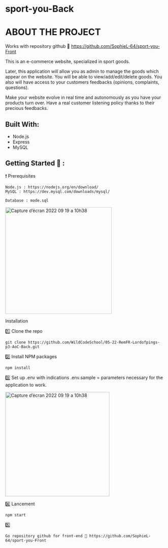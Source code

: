# sport-you-Back

# ABOUT THE PROJECT

Works with repository github 🔗 https://github.com/SophieL-64/sport-you-Front

This is an e-commerce website, specialized in sport goods.

Later, this application will allow you as admin to manage the goods which appear on the website.
You will be able to view/add/edit/delete goods.
You also will have access to your customers feedbacks (opinions, complaints, questions).

Make your website evolve in real time and autonomously as you have your products turn over.
Have a real customer listening policy thanks to their precious feedbacks.

## Built With:

- Node.js
- Express
- MySQL
<!-- - JSON Web Token
- Multer
- Joi -->

## Getting Started 🚀 :

❗️ Prerequisites

    Node.js : https://nodejs.org/en/download/
    MySQL : https://dev.mysql.com/downloads/mysql/

    Database : mode.sql

<img width="335" alt="Capture d’écran 2022 09 19 a 10h38" src="https://user-images.githubusercontent.com/100852100/190982061-93609c7f-d619-468e-bca3-ef83a8091fcc.JPG">

Installation

:one: Clone the repo

    git clone https://github.com/WildCodeSchool/05-22-RemFR-Lordofpings-p3-AoC-Back.git

:two: Install NPM packages

    npm install

:three: Set up .env with indications .env.sample = parameters necessary for the application to work.

<img width="328" alt="Capture d’écran 2022 09 19 a 10h38" src="https://user-images.githubusercontent.com/100852100/190982282-24de2dba-62ac-4a3a-95e0-75ef5eca7907.JPG">

:four: Lancement

    npm start

:five:

    Go repository github for front-end 🔗 https://github.com/SophieL-64/sport-you-Front
